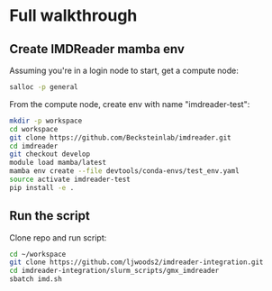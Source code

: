 Full walkthrough
================

Create IMDReader mamba env
--------------------------

Assuming you're in a login node to start, get a compute node:
```bash
salloc -p general
```

From the compute node, create env with name "imdreader-test":
```bash
mkdir -p workspace
cd workspace
git clone https://github.com/Becksteinlab/imdreader.git
cd imdreader
git checkout develop
module load mamba/latest
mamba env create --file devtools/conda-envs/test_env.yaml
source activate imdreader-test
pip install -e .
```

Run the script
--------------
Clone repo and run script:
```bash
cd ~/workspace
git clone https://github.com/ljwoods2/imdreader-integration.git
cd imdreader-integration/slurm_scripts/gmx_imdreader
sbatch imd.sh
```

